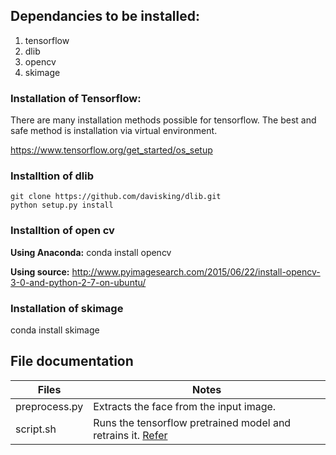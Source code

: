 ## Dependancies to be installed:

1) tensorflow
2) dlib
3) opencv
4) skimage

### Installation of Tensorflow:
There are many installation methods possible for tensorflow. 
The best and safe method is installation via virtual environment.

https://www.tensorflow.org/get_started/os_setup


### Installtion of dlib
```
git clone https://github.com/davisking/dlib.git  
python setup.py install
```

### Installtion of open cv
**Using Anaconda:** conda install opencv

**Using source:** http://www.pyimagesearch.com/2015/06/22/install-opencv-3-0-and-python-2-7-on-ubuntu/

### Installation of skimage
conda install skimage

## File documentation

| Files | Notes 
|----|-----
| preprocess.py | Extracts the face from the input image. 
| script.sh | Runs the tensorflow pretrained model and retrains it. [Refer](https://www.tensorflow.org/versions/master/how_tos/image_retraining/)

